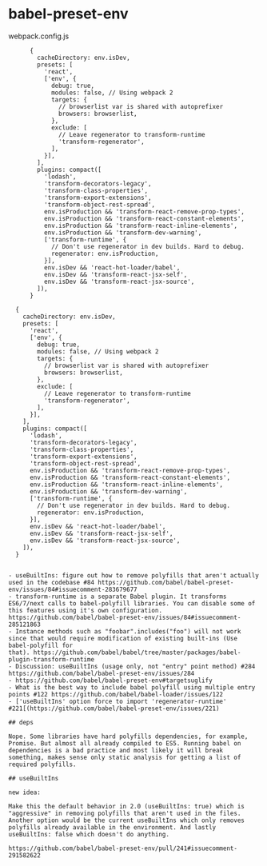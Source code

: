# babel-preset-env

webpack.config.js

```
      {
        cacheDirectory: env.isDev,
        presets: [
          'react',
          ['env', {
            debug: true,
            modules: false, // Using webpack 2
            targets: {
              // browserlist var is shared with autoprefixer
              browsers: browserlist,
            },
            exclude: [
              // Leave regenerator to transform-runtime
              'transform-regenerator',
            ], 
          }],
        ],
        plugins: compact([
          'lodash',
          'transform-decorators-legacy',
          'transform-class-properties',
          'transform-export-extensions',
          'transform-object-rest-spread',
          env.isProduction && 'transform-react-remove-prop-types',
          env.isProduction && 'transform-react-constant-elements',
          env.isProduction && 'transform-react-inline-elements',
          env.isProduction && 'transform-dev-warning',
          ['transform-runtime', {
            // Don't use regenerator in dev builds. Hard to debug.
            regenerator: env.isProduction,
          }],
          env.isDev && 'react-hot-loader/babel',
          env.isDev && 'transform-react-jsx-self',
          env.isDev && 'transform-react-jsx-source',
        ]),
      }
```
      {
        cacheDirectory: env.isDev,
        presets: [
          'react',
          ['env', {
            debug: true,
            modules: false, // Using webpack 2
            targets: {
              // browserlist var is shared with autoprefixer
              browsers: browserlist,
            },
            exclude: [
              // Leave regenerator to transform-runtime
              'transform-regenerator',
            ], 
          }],
        ],
        plugins: compact([
          'lodash',
          'transform-decorators-legacy',
          'transform-class-properties',
          'transform-export-extensions',
          'transform-object-rest-spread',
          env.isProduction && 'transform-react-remove-prop-types',
          env.isProduction && 'transform-react-constant-elements',
          env.isProduction && 'transform-react-inline-elements',
          env.isProduction && 'transform-dev-warning',
          ['transform-runtime', {
            // Don't use regenerator in dev builds. Hard to debug.
            regenerator: env.isProduction,
          }],
          env.isDev && 'react-hot-loader/babel',
          env.isDev && 'transform-react-jsx-self',
          env.isDev && 'transform-react-jsx-source',
        ]),
      }
```

- useBuiltIns: figure out how to remove polyfills that aren't actually used in the codebase #84 https://github.com/babel/babel-preset-env/issues/84#issuecomment-283679677
- transform-runtime is a separate Babel plugin. It transforms ES6/7/next calls to babel-polyfill libraries. You can disable some of this features using it's own configuration. https://github.com/babel/babel-preset-env/issues/84#issuecomment-285121863
- Instance methods such as "foobar".includes("foo") will not work since that would require modification of existing built-ins (Use babel-polyfill for 
that). https://github.com/babel/babel/tree/master/packages/babel-plugin-transform-runtime
- Discussion: useBuiltIns (usage only, not "entry" point method) #284 https://github.com/babel/babel-preset-env/issues/284
- https://github.com/babel/babel-preset-env#targetsuglify
- What is the best way to include babel polyfill using multiple entry points #122 https://github.com/babel/babel-loader/issues/122
- ['useBuiltIns' option force to import 'regenerator-runtime' #221[(https://github.com/babel/babel-preset-env/issues/221)

## deps

Nope. Some libraries have hard polyfills dependencies, for example, Promise. But almost all already compiled to ES5. Running babel on dependencies is a bad practice and most likely it will break something, makes sense only static analysis for getting a list of required polyfills.

## useBuiltIns

new idea:

Make this the default behavior in 2.0 (useBuiltIns: true) which is "aggressive" in removing polyfills that aren't used in the files. Another option would be the current useBuiltIns which only removes polyfills already available in the environment. And lastly useBuiltIns: false which doesn't do anything.

https://github.com/babel/babel-preset-env/pull/241#issuecomment-291582622
